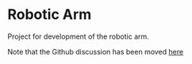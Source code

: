 # Robotic Arm

Project for development of the robotic arm.  

Note that the Github discussion has been moved [here](https://github.com/enable-medellin/general/wiki/Github)
